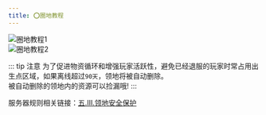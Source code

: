 ```yaml
---
title: ⭕圈地教程
---
```


![圈地教程1](https://pic.imgdb.cn/item/65d054f19f345e8d033bcee1.jpg)  
![圈地教程2](https://pic.imgdb.cn/item/65d054f19f345e8d033bcf7c.jpg)

::: tip 注意
为了促进物资循环和增强玩家活跃性，避免已经退服的玩家时常占用出生点区域，如果离线超过`90天`，领地将被自动删除。  
被自动删除的领地内的资源可以捡漏哦!
:::

服务器规则相关链接：[五.Ⅲ.领地安全保护](https://docs.pds.ink/rules.html#iii-%E9%A2%86%E5%9C%B0%E5%AE%89%E5%85%A8%E4%BF%9D%E6%8A%A4)
